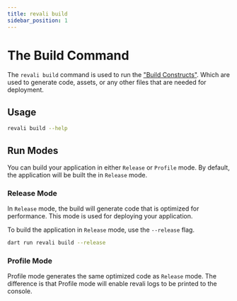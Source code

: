 ```yaml
---
title: revali build
sidebar_position: 1
---
```


# The Build Command

The `revali build` command is used to run the ["Build Constructs"][build-constructs]. Which are used to generate code, assets, or any other files that are needed for deployment.

## Usage

```bash
revali build --help
```

## Run Modes

You can build your application in either `Release` or `Profile` mode. By default, the application will be built the in `Release` mode.

### Release Mode

In `Release` mode, the build will generate code that is optimized for performance. This mode is used for deploying your application.

To build the application in `Release` mode, use the `--release` flag.

```bash
dart run revali build --release
```

### Profile Mode

Profile mode generates the same optimized code as `Release` mode. The difference is that Profile mode will enable revali logs to be printed to the console.

[build-constructs]: ../../constructs/overview.md#build-constructs
